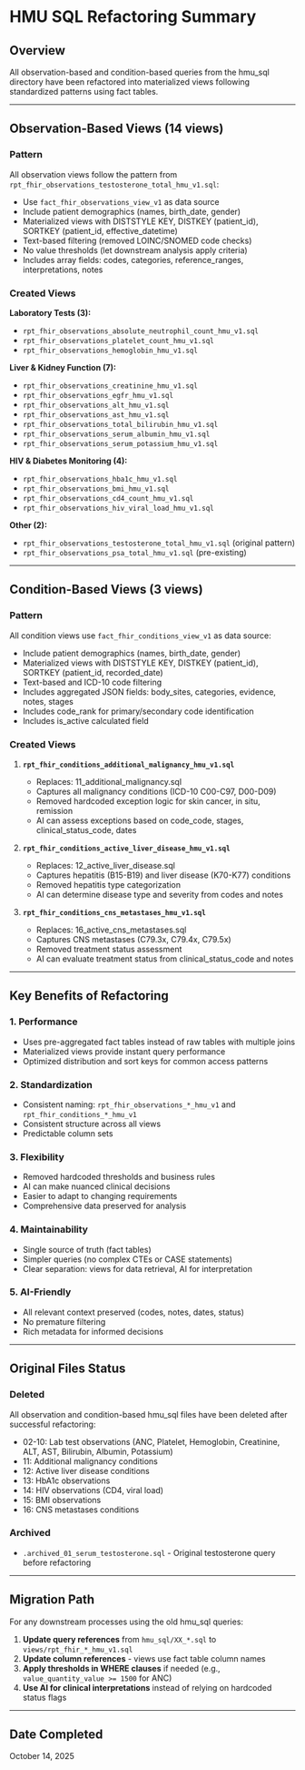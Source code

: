 # HMU SQL Refactoring Summary

## Overview
All observation-based and condition-based queries from the hmu_sql directory have been refactored into materialized views following standardized patterns using fact tables.

---

## Observation-Based Views (14 views)

### Pattern
All observation views follow the pattern from `rpt_fhir_observations_testosterone_total_hmu_v1.sql`:
- Use `fact_fhir_observations_view_v1` as data source
- Include patient demographics (names, birth_date, gender)
- Materialized views with DISTSTYLE KEY, DISTKEY (patient_id), SORTKEY (patient_id, effective_datetime)
- Text-based filtering (removed LOINC/SNOMED code checks)
- No value thresholds (let downstream analysis apply criteria)
- Includes array fields: codes, categories, reference_ranges, interpretations, notes

### Created Views

**Laboratory Tests (3):**
- `rpt_fhir_observations_absolute_neutrophil_count_hmu_v1.sql`
- `rpt_fhir_observations_platelet_count_hmu_v1.sql`
- `rpt_fhir_observations_hemoglobin_hmu_v1.sql`

**Liver & Kidney Function (7):**
- `rpt_fhir_observations_creatinine_hmu_v1.sql`
- `rpt_fhir_observations_egfr_hmu_v1.sql`
- `rpt_fhir_observations_alt_hmu_v1.sql`
- `rpt_fhir_observations_ast_hmu_v1.sql`
- `rpt_fhir_observations_total_bilirubin_hmu_v1.sql`
- `rpt_fhir_observations_serum_albumin_hmu_v1.sql`
- `rpt_fhir_observations_serum_potassium_hmu_v1.sql`

**HIV & Diabetes Monitoring (4):**
- `rpt_fhir_observations_hba1c_hmu_v1.sql`
- `rpt_fhir_observations_bmi_hmu_v1.sql`
- `rpt_fhir_observations_cd4_count_hmu_v1.sql`
- `rpt_fhir_observations_hiv_viral_load_hmu_v1.sql`

**Other (2):**
- `rpt_fhir_observations_testosterone_total_hmu_v1.sql` (original pattern)
- `rpt_fhir_observations_psa_total_hmu_v1.sql` (pre-existing)

---

## Condition-Based Views (3 views)

### Pattern
All condition views use `fact_fhir_conditions_view_v1` as data source:
- Include patient demographics (names, birth_date, gender)
- Materialized views with DISTSTYLE KEY, DISTKEY (patient_id), SORTKEY (patient_id, recorded_date)
- Text-based and ICD-10 code filtering
- Includes aggregated JSON fields: body_sites, categories, evidence, notes, stages
- Includes code_rank for primary/secondary code identification
- Includes is_active calculated field

### Created Views

1. **`rpt_fhir_conditions_additional_malignancy_hmu_v1.sql`**
   - Replaces: 11_additional_malignancy.sql
   - Captures all malignancy conditions (ICD-10 C00-C97, D00-D09)
   - Removed hardcoded exception logic for skin cancer, in situ, remission
   - AI can assess exceptions based on code_code, stages, clinical_status_code, dates

2. **`rpt_fhir_conditions_active_liver_disease_hmu_v1.sql`**
   - Replaces: 12_active_liver_disease.sql
   - Captures hepatitis (B15-B19) and liver disease (K70-K77) conditions
   - Removed hepatitis type categorization
   - AI can determine disease type and severity from codes and notes

3. **`rpt_fhir_conditions_cns_metastases_hmu_v1.sql`**
   - Replaces: 16_active_cns_metastases.sql
   - Captures CNS metastases (C79.3x, C79.4x, C79.5x)
   - Removed treatment status assessment
   - AI can evaluate treatment status from clinical_status_code and notes

---

## Key Benefits of Refactoring

### 1. Performance
- Uses pre-aggregated fact tables instead of raw tables with multiple joins
- Materialized views provide instant query performance
- Optimized distribution and sort keys for common access patterns

### 2. Standardization
- Consistent naming: `rpt_fhir_observations_*_hmu_v1` and `rpt_fhir_conditions_*_hmu_v1`
- Consistent structure across all views
- Predictable column sets

### 3. Flexibility
- Removed hardcoded thresholds and business rules
- AI can make nuanced clinical decisions
- Easier to adapt to changing requirements
- Comprehensive data preserved for analysis

### 4. Maintainability
- Single source of truth (fact tables)
- Simpler queries (no complex CTEs or CASE statements)
- Clear separation: views for data retrieval, AI for interpretation

### 5. AI-Friendly
- All relevant context preserved (codes, notes, dates, status)
- No premature filtering
- Rich metadata for informed decisions

---

## Original Files Status

### Deleted
All observation and condition-based hmu_sql files have been deleted after successful refactoring:
- 02-10: Lab test observations (ANC, Platelet, Hemoglobin, Creatinine, ALT, AST, Bilirubin, Albumin, Potassium)
- 11: Additional malignancy conditions
- 12: Active liver disease conditions
- 13: HbA1c observations
- 14: HIV observations (CD4, viral load)
- 15: BMI observations
- 16: CNS metastases conditions

### Archived
- `.archived_01_serum_testosterone.sql` - Original testosterone query before refactoring

---

## Migration Path

For any downstream processes using the old hmu_sql queries:

1. **Update query references** from `hmu_sql/XX_*.sql` to `views/rpt_fhir_*_hmu_v1.sql`
2. **Update column references** - views use fact table column names
3. **Apply thresholds in WHERE clauses** if needed (e.g., `value_quantity_value >= 1500` for ANC)
4. **Use AI for clinical interpretations** instead of relying on hardcoded status flags

---

## Date Completed
October 14, 2025
